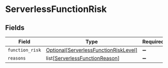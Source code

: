 # ServerlessFunctionRisk


## Fields

| Field                                                                                       | Type                                                                                        | Required                                                                                    | Description                                                                                 |
| ------------------------------------------------------------------------------------------- | ------------------------------------------------------------------------------------------- | ------------------------------------------------------------------------------------------- | ------------------------------------------------------------------------------------------- |
| `function_risk`                                                                             | [Optional[ServerlessFunctionRiskLevel]](../../models/shared/serverlessfunctionrisklevel.md) | :heavy_minus_sign:                                                                          | N/A                                                                                         |
| `reasons`                                                                                   | list[[ServerlessFunctionReason](../../models/shared/serverlessfunctionreason.md)]           | :heavy_minus_sign:                                                                          | N/A                                                                                         |